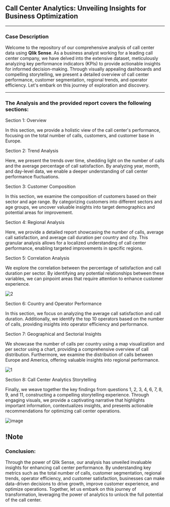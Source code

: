 ## Call Center Analytics: Unveiling Insights for Business Optimization
---

### Case Description
Welcome to the repository of our comprehensive analysis of call center data using **Qlik Sense**. As a business analyst working for a leading call center company, we have delved into the extensive dataset, meticulously analyzing key performance indicators (KPIs) to provide actionable insights for informed decision-making. Through visually appealing dashboards and compelling storytelling, we present a detailed overview of call center performance, customer segmentation, regional trends, and operator efficiency. Let's embark on this journey of exploration and discovery.

---

### The Analysis and the provided report covers the following sections:

Section 1: Overview

In this section, we provide a holistic view of the call center's performance, focusing on the total number of calls, customers, and customer base in Europe.

Section 2: Trend Analysis

Here, we present the trends over time, shedding light on the number of calls and the average percentage of call satisfaction. By analyzing year, month, and day-level data, we enable a deeper understanding of call center performance fluctuations.

Section 3: Customer Composition

In this section, we examine the composition of customers based on their sector and age range. By categorizing customers into different sectors and age groups, we uncover valuable insights into target demographics and potential areas for improvement.

Section 4: Regional Analysis

Here, we provide a detailed report showcasing the number of calls, average call satisfaction, and average call duration per country and city. This granular analysis allows for a localized understanding of call center performance, enabling targeted improvements in specific regions.

Section 5: Correlation Analysis

We explore the correlation between the percentage of satisfaction and call duration per sector. By identifying any potential relationships between these variables, we can pinpoint areas that require attention to enhance customer experience.

![2](https://github.com/dmatsanganis/Call_Center_Analytics_Unveiling_Insights_for_Business_Optimization/assets/34712449/efac0a4e-652f-4f1d-8498-07495f9c53cd)


Section 6: Country and Operator Performance

In this section, we focus on analyzing the average call satisfaction and call duration. Additionally, we identify the top 10 operators based on the number of calls, providing insights into operator efficiency and performance.

Section 7: Geographical and Sectorial Insights

We showcase the number of calls per country using a map visualization and per sector using a chart, providing a comprehensive overview of call distribution. Furthermore, we examine the distribution of calls between Europe and America, offering valuable insights into regional performance.

![1](https://github.com/dmatsanganis/Call_Center_Analytics_Unveiling_Insights_for_Business_Optimization/assets/34712449/900bc202-1f3e-4772-818f-9ec634d358ce)


Section 8: Call Center Analytics Storytelling

Finally, we weave together the key findings from questions 1, 2, 3, 4, 6, 7, 8, 9, and 11, constructing a compelling storytelling experience. Through engaging visuals, we provide a captivating narrative that highlights important information, contextualizes insights, and presents actionable recommendations for optimizing call center operations.

![image](https://github.com/dmatsanganis/Call_Center_Analytics_Unveiling_Insights_for_Business_Optimization/assets/34712449/7204e434-8c5d-4dee-8cba-d98761ca7e6e)

!**Note**
--- 

### Conclusion:

Through the power of Qlik Sense, our analysis has unveiled invaluable insights for enhancing call center performance. By understanding key metrics such as the total number of calls, customer segmentation, regional trends, operator efficiency, and customer satisfaction, businesses can make data-driven decisions to drive growth, improve customer experience, and optimize operations. Together, let us embark on this journey of transformation, leveraging the power of analytics to unlock the full potential of the call center.
